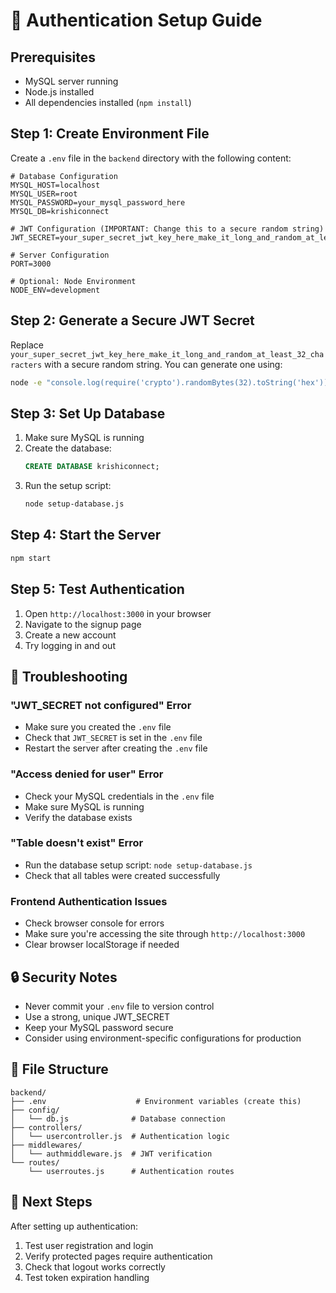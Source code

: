 # 🔐 Authentication Setup Guide

## Prerequisites
- MySQL server running
- Node.js installed
- All dependencies installed (`npm install`)

## Step 1: Create Environment File

Create a `.env` file in the `backend` directory with the following content:

```env
# Database Configuration
MYSQL_HOST=localhost
MYSQL_USER=root
MYSQL_PASSWORD=your_mysql_password_here
MYSQL_DB=krishiconnect

# JWT Configuration (IMPORTANT: Change this to a secure random string)
JWT_SECRET=your_super_secret_jwt_key_here_make_it_long_and_random_at_least_32_characters

# Server Configuration
PORT=3000

# Optional: Node Environment
NODE_ENV=development
```

## Step 2: Generate a Secure JWT Secret

Replace `your_super_secret_jwt_key_here_make_it_long_and_random_at_least_32_characters` with a secure random string. You can generate one using:

```bash
node -e "console.log(require('crypto').randomBytes(32).toString('hex'))"
```

## Step 3: Set Up Database

1. Make sure MySQL is running
2. Create the database:
   ```sql
   CREATE DATABASE krishiconnect;
   ```
3. Run the setup script:
   ```bash
   node setup-database.js
   ```

## Step 4: Start the Server

```bash
npm start
```

## Step 5: Test Authentication

1. Open `http://localhost:3000` in your browser
2. Navigate to the signup page
3. Create a new account
4. Try logging in and out

## 🔧 Troubleshooting

### "JWT_SECRET not configured" Error
- Make sure you created the `.env` file
- Check that `JWT_SECRET` is set in the `.env` file
- Restart the server after creating the `.env` file

### "Access denied for user" Error
- Check your MySQL credentials in the `.env` file
- Make sure MySQL is running
- Verify the database exists

### "Table doesn't exist" Error
- Run the database setup script: `node setup-database.js`
- Check that all tables were created successfully

### Frontend Authentication Issues
- Check browser console for errors
- Make sure you're accessing the site through `http://localhost:3000`
- Clear browser localStorage if needed

## 🔒 Security Notes

- Never commit your `.env` file to version control
- Use a strong, unique JWT_SECRET
- Keep your MySQL password secure
- Consider using environment-specific configurations for production

## 📁 File Structure

```
backend/
├── .env                    # Environment variables (create this)
├── config/
│   └── db.js              # Database connection
├── controllers/
│   └── usercontroller.js  # Authentication logic
├── middlewares/
│   └── authmiddleware.js  # JWT verification
└── routes/
    └── userroutes.js      # Authentication routes
```

## 🚀 Next Steps

After setting up authentication:
1. Test user registration and login
2. Verify protected pages require authentication
3. Check that logout works correctly
4. Test token expiration handling
